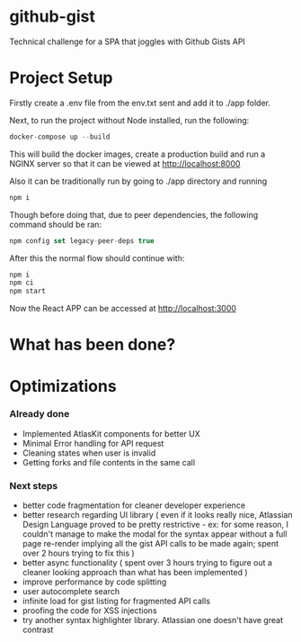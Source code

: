 # github-gist
Technical challenge for a SPA that joggles with Github Gists API

# Project Setup

Firstly create a .env file from the env.txt sent and add it to ./app folder.

Next, to run the project without Node installed, run the following:

```javascript
docker-compose up --build
```

This will build the docker images, create a production build and run a NGINX server so that it can be viewed at [http://localhost:8000](http://localhost:8000)

Also it can be traditionally run by going to ./app directory and running

```javascript
npm i
```

Though before doing that, due to peer dependencies, the following command should be ran:
```javascript
npm config set legacy-peer-deps true
```

After this the normal flow should continue with:
```javascript
npm i
npm ci
npm start
```
Now the React APP can be accessed at [http://localhost:3000](http://localhost:3000)

# What has been done?

# Optimizations
### Already done
* Implemented AtlasKit components for better UX
* Minimal Error handling for API request
* Cleaning states when user is invalid
* Getting forks and file contents in the same call

### Next steps
* better code fragmentation for cleaner developer experience
* better research regarding UI library ( even if it looks really nice, Atlassian Design Language proved to be pretty restrictive - ex: for some reason, I couldn't manage to make the modal for the syntax appear without a full page re-render implying all the gist API calls to be made again; spent over 2 hours trying to fix this )
* better async functionality ( spent over 3 hours trying to figure out a cleaner looking approach than what has been implemented )
* improve performance by code splitting
* user autocomplete search
* infinite load for gist listing for fragmented API calls
* proofing the code for XSS injections
* try another syntax highlighter library. Atlassian one doesn't have great contrast